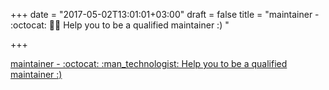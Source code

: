 +++
date = "2017-05-02T13:01:01+03:00"
draft = false
title = "maintainer - :octocat: :man_technologist: Help you to be a qualified maintainer :) "

+++

<p><a href="https://t.co/OqbD6EEZ1H">maintainer - :octocat: :man_technologist: Help you to be a qualified maintainer :) </a></p>